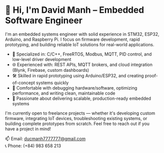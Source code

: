 # 👋 Hi, I'm David Manh – Embedded Software Engineer

I'm an embedded systems engineer with solid experience in STM32, ESP32, Arduino, and Raspberry Pi. I focus on firmware development, rapid prototyping, and building reliable IoT solutions for real-world applications.

- 🔧 Specialized in: C/C++, FreeRTOS, Modbus, MQTT, PID control, and low-level driver development
- 🌐 Experienced with: REST APIs, MQTT brokers, and cloud integration (Blynk, Firebase, custom dashboards)
- 🛠️ Skilled in rapid prototyping using Arduino/ESP32, and creating proof-of-concept systems quickly
- 🧰 Comfortable with debugging hardware/software, optimizing performance, and writing clean, maintainable code
- 🚀 Passionate about delivering scalable, production-ready embedded systems

I'm currently open to freelance projects — whether it's developing custom firmware, integrating IoT devices, troubleshooting existing systems, or building complete prototypes from scratch. Feel free to reach out if you have a project in mind!

📫 Email: ducmanh7777777@gmail.com  
📞 Phone: (+84) 983 658 213
